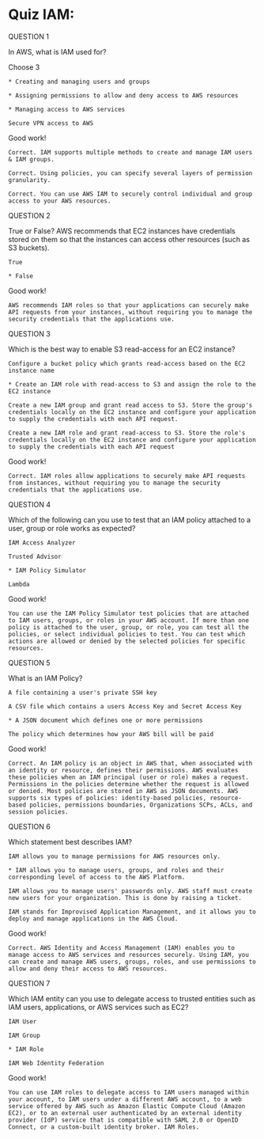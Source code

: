 # Quiz IAM:

QUESTION 1

In AWS, what is IAM used for?

Choose 3

    * Creating and managing users and groups

    * Assigning permissions to allow and deny access to AWS resources

    * Managing access to AWS services

    Secure VPN access to AWS

Good work!

    Correct. IAM supports multiple methods to create and manage IAM users & IAM groups.
    
    Correct. Using policies, you can specify several layers of permission granularity.
    
    Correct. You can use AWS IAM to securely control individual and group access to your AWS resources.

QUESTION 2

True or False? AWS recommends that EC2 instances have credentials stored on them so that the instances can access other
resources (such as S3 buckets).

    True

    * False

Good work!

    AWS recommends IAM roles so that your applications can securely make API requests from your instances, without requiring you to manage the security credentials that the applications use.

QUESTION 3

Which is the best way to enable S3 read-access for an EC2 instance?

    Configure a bucket policy which grants read-access based on the EC2 instance name

    * Create an IAM role with read-access to S3 and assign the role to the EC2 instance

    Create a new IAM group and grant read access to S3. Store the group's credentials locally on the EC2 instance and configure your application to supply the credentials with each API request.
    
    Create a new IAM role and grant read-access to S3. Store the role's credentials locally on the EC2 instance and configure your application to supply the credentials with each API request

Good work!

    Correct. IAM roles allow applications to securely make API requests from instances, without requiring you to manage the security credentials that the applications use.

QUESTION 4

Which of the following can you use to test that an IAM policy attached to a user, group or role works as expected?

    IAM Access Analyzer

    Trusted Advisor

    * IAM Policy Simulator

    Lambda

Good work!

    You can use the IAM Policy Simulator test policies that are attached to IAM users, groups, or roles in your AWS account. If more than one policy is attached to the user, group, or role, you can test all the policies, or select individual policies to test. You can test which actions are allowed or denied by the selected policies for specific resources.

QUESTION 5

What is an IAM Policy?

    
    A file containing a user's private SSH key

    A CSV file which contains a users Access Key and Secret Access Key

    * A JSON document which defines one or more permissions
    
    The policy which determines how your AWS bill will be paid

Good work!

    Correct. An IAM policy is an object in AWS that, when associated with an identity or resource, defines their permissions. AWS evaluates these policies when an IAM principal (user or role) makes a request. Permissions in the policies determine whether the request is allowed or denied. Most policies are stored in AWS as JSON documents. AWS supports six types of policies: identity-based policies, resource-based policies, permissions boundaries, Organizations SCPs, ACLs, and session policies.


QUESTION 6

Which statement best describes IAM?


    IAM allows you to manage permissions for AWS resources only.
    
    * IAM allows you to manage users, groups, and roles and their corresponding level of access to the AWS Platform.
    
    IAM allows you to manage users' passwords only. AWS staff must create new users for your organization. This is done by raising a ticket.
    
    IAM stands for Improvised Application Management, and it allows you to deploy and manage applications in the AWS Cloud.

Good work!
    
    Correct. AWS Identity and Access Management (IAM) enables you to manage access to AWS services and resources securely. Using IAM, you can create and manage AWS users, groups, roles, and use permissions to allow and deny their access to AWS resources.

QUESTION 7

Which IAM entity can you use to delegate access to trusted entities such as IAM users, applications, or AWS services such as EC2?

    IAM User

    IAM Group
    
    * IAM Role

    IAM Web Identity Federation

Good work!

    You can use IAM roles to delegate access to IAM users managed within your account, to IAM users under a different AWS account, to a web service offered by AWS such as Amazon Elastic Compute Cloud (Amazon EC2), or to an external user authenticated by an external identity provider (IdP) service that is compatible with SAML 2.0 or OpenID Connect, or a custom-built identity broker. IAM Roles.











